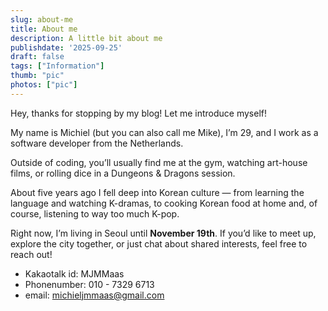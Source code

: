 ```yaml
---
slug: about-me
title: About me
description: A little bit about me
publishdate: '2025-09-25'
draft: false
tags: ["Information"]
thumb: "pic"
photos: ["pic"]
---
```

Hey, thanks for stopping by my blog! Let me introduce myself!

My name is Michiel (but you can also call me Mike), I’m 29, and I work as a software developer from the Netherlands.

Outside of coding, you’ll usually find me at the gym, watching art-house films, or rolling dice in a Dungeons & Dragons session.

About five years ago I fell deep into Korean culture — from learning the language and watching K-dramas, to cooking Korean food at home and, of course, listening to way too much K-pop.

Right now, I’m living in Seoul until **November 19th**. If you’d like to meet up, explore the city together, or just chat about shared interests, feel free to reach out!

* Kakaotalk id: MJMMaas
* Phonenumber: 010 - 7329 6713
* email: michieljmmaas@gmail.com 